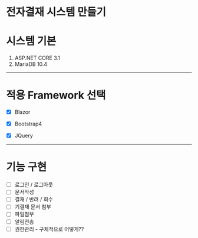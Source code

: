 # 전자결재 시스템 만들기

# 시스템 기본
1. ASP.NET CORE 3.1
2. MariaDB 10.4
----------------------------------------------------------------------------------------

# 적용 Framework 선택
- [x] Blazor

- [x] Bootstrap4
- [x] JQuery
----------------------------------------------------------------------------------------

# 기능 구현
- [ ] 로그인 / 로그아웃
- [ ] 문서작성
- [ ] 결재 / 반려 / 회수
- [ ] 기결재 문서 첨부
- [ ] 파일첨부
- [ ] 알림전송
- [ ] 권한관리 - 구체적으로 어떻게??
